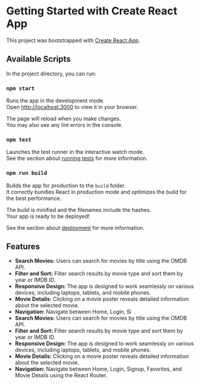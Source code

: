 # Getting Started with Create React App

This project was bootstrapped with [Create React App](https://github.com/facebook/create-react-app).

## Available Scripts

In the project directory, you can run:

### `npm start`

Runs the app in the development mode.\
Open [http://localhost:3000](http://localhost:3000) to view it in your browser.

The page will reload when you make changes.\
You may also see any lint errors in the console.

### `npm test`

Launches the test runner in the interactive watch mode.\
See the section about [running tests](https://facebook.github.io/create-react-app/docs/running-tests) for more information.

### `npm run build`

Builds the app for production to the `build` folder.\
It correctly bundles React in production mode and optimizes the build for the best performance.

The build is minified and the filenames include the hashes.\
Your app is ready to be deployed!

See the section about [deployment](https://facebook.github.io/create-react-app/docs/deployment) for more information.



## Features

- **Search Movies:** Users can search for movies by title using the OMDB API.
- **Filter and Sort:** Filter search results by movie type and sort them by year or IMDB ID.
- **Responsive Design:** The app is designed to work seamlessly on various devices, including laptops, tablets, and mobile phones.
- **Movie Details:** Clicking on a movie poster reveals detailed information about the selected movie.
- **Navigation:** Navigate between Home, Login, Si
- **Search Movies:** Users can search for movies by title using the OMDB API.
- **Filter and Sort:** Filter search results by movie type and sort them by year or IMDB ID.
- **Responsive Design:** The app is designed to work seamlessly on various devices, including laptops, tablets, and mobile phones.
- **Movie Details:** Clicking on a movie poster reveals detailed information about the selected movie.
- **Navigation:** Navigate between Home, Login, Signup, Favorites, and Movie Details using the React Router.

